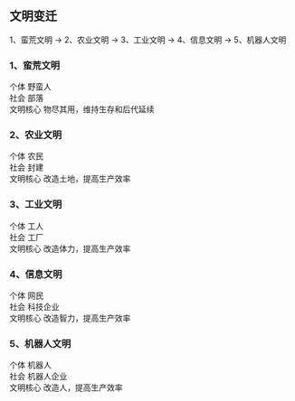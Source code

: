 
## 文明变迁
1、蛮荒文明 ->
2、农业文明 ->
3、工业文明 ->
4、信息文明 ->
5、机器人文明

### 1、蛮荒文明
个体 野蛮人    
社会 部落    
文明核心 物尽其用，维持生存和后代延续    

### 2、农业文明
个体 农民    
社会 封建    
文明核心 改造土地，提高生产效率   

### 3、工业文明
个体 工人    
社会 工厂    
文明核心 改造体力，提高生产效率    

### 4、信息文明
个体 网民   
社会 科技企业   
文明核心 改造智力，提高生产效率   

### 5、机器人文明
个体 机器人   
社会 机器人企业    
文明核心 改造人，提高生产效率   
  
